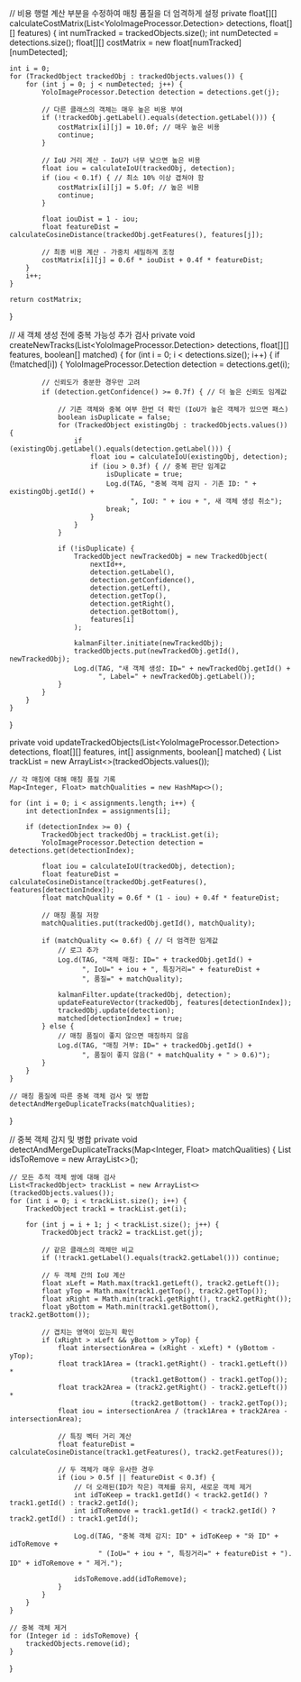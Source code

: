 // 비용 행렬 계산 부분을 수정하여 매칭 품질을 더 엄격하게 설정
private float[][] calculateCostMatrix(List<YoloImageProcessor.Detection> detections, float[][] features) {
    int numTracked = trackedObjects.size();
    int numDetected = detections.size();
    float[][] costMatrix = new float[numTracked][numDetected];

    int i = 0;
    for (TrackedObject trackedObj : trackedObjects.values()) {
        for (int j = 0; j < numDetected; j++) {
            YoloImageProcessor.Detection detection = detections.get(j);
            
            // 다른 클래스의 객체는 매우 높은 비용 부여
            if (!trackedObj.getLabel().equals(detection.getLabel())) {
                costMatrix[i][j] = 10.0f; // 매우 높은 비용
                continue;
            }

            // IoU 거리 계산 - IoU가 너무 낮으면 높은 비용
            float iou = calculateIoU(trackedObj, detection);
            if (iou < 0.1f) { // 최소 10% 이상 겹쳐야 함
                costMatrix[i][j] = 5.0f; // 높은 비용
                continue;
            }
            
            float iouDist = 1 - iou;
            float featureDist = calculateCosineDistance(trackedObj.getFeatures(), features[j]);
            
            // 최종 비용 계산 - 가중치 세밀하게 조정
            costMatrix[i][j] = 0.6f * iouDist + 0.4f * featureDist;
        }
        i++;
    }
    
    return costMatrix;
}

// 새 객체 생성 전에 중복 가능성 추가 검사
private void createNewTracks(List<YoloImageProcessor.Detection> detections, float[][] features, boolean[] matched) {
    for (int i = 0; i < detections.size(); i++) {
        if (!matched[i]) {
            YoloImageProcessor.Detection detection = detections.get(i);
            
            // 신뢰도가 충분한 경우만 고려
            if (detection.getConfidence() >= 0.7f) { // 더 높은 신뢰도 임계값
                
                // 기존 객체와 중복 여부 한번 더 확인 (IoU가 높은 객체가 있으면 패스)
                boolean isDuplicate = false;
                for (TrackedObject existingObj : trackedObjects.values()) {
                    if (existingObj.getLabel().equals(detection.getLabel())) {
                        float iou = calculateIoU(existingObj, detection);
                        if (iou > 0.3f) { // 중복 판단 임계값
                            isDuplicate = true;
                            Log.d(TAG, "중복 객체 감지 - 기존 ID: " + existingObj.getId() + 
                                  ", IoU: " + iou + ", 새 객체 생성 취소");
                            break;
                        }
                    }
                }
                
                if (!isDuplicate) {
                    TrackedObject newTrackedObj = new TrackedObject(
                        nextId++,
                        detection.getLabel(),
                        detection.getConfidence(),
                        detection.getLeft(),
                        detection.getTop(),
                        detection.getRight(),
                        detection.getBottom(),
                        features[i]
                    );
                    
                    kalmanFilter.initiate(newTrackedObj);
                    trackedObjects.put(newTrackedObj.getId(), newTrackedObj);
                    Log.d(TAG, "새 객체 생성: ID=" + newTrackedObj.getId() + 
                          ", Label=" + newTrackedObj.getLabel());
                }
            }
        }
    }
}

private void updateTrackedObjects(List<YoloImageProcessor.Detection> detections, float[][] features, 
                                  int[] assignments, boolean[] matched) {
    List<TrackedObject> trackList = new ArrayList<>(trackedObjects.values());
    
    // 각 매칭에 대해 매칭 품질 기록
    Map<Integer, Float> matchQualities = new HashMap<>();
    
    for (int i = 0; i < assignments.length; i++) {
        int detectionIndex = assignments[i];
        
        if (detectionIndex >= 0) {
            TrackedObject trackedObj = trackList.get(i);
            YoloImageProcessor.Detection detection = detections.get(detectionIndex);
            
            float iou = calculateIoU(trackedObj, detection);
            float featureDist = calculateCosineDistance(trackedObj.getFeatures(), features[detectionIndex]);
            float matchQuality = 0.6f * (1 - iou) + 0.4f * featureDist;
            
            // 매칭 품질 저장
            matchQualities.put(trackedObj.getId(), matchQuality);
            
            if (matchQuality <= 0.6f) { // 더 엄격한 임계값
                // 로그 추가
                Log.d(TAG, "객체 매칭: ID=" + trackedObj.getId() + 
                      ", IoU=" + iou + ", 특징거리=" + featureDist + 
                      ", 품질=" + matchQuality);
                
                kalmanFilter.update(trackedObj, detection);
                updateFeatureVector(trackedObj, features[detectionIndex]);
                trackedObj.update(detection);
                matched[detectionIndex] = true;
            } else {
                // 매칭 품질이 좋지 않으면 매칭하지 않음
                Log.d(TAG, "매칭 거부: ID=" + trackedObj.getId() + 
                      ", 품질이 좋지 않음(" + matchQuality + " > 0.6)");
            }
        }
    }
    
    // 매칭 품질에 따른 중복 객체 검사 및 병합
    detectAndMergeDuplicateTracks(matchQualities);
}

// 중복 객체 감지 및 병합
private void detectAndMergeDuplicateTracks(Map<Integer, Float> matchQualities) {
    List<Integer> idsToRemove = new ArrayList<>();
    
    // 모든 추적 객체 쌍에 대해 검사
    List<TrackedObject> trackList = new ArrayList<>(trackedObjects.values());
    for (int i = 0; i < trackList.size(); i++) {
        TrackedObject track1 = trackList.get(i);
        
        for (int j = i + 1; j < trackList.size(); j++) {
            TrackedObject track2 = trackList.get(j);
            
            // 같은 클래스의 객체만 비교
            if (!track1.getLabel().equals(track2.getLabel())) continue;
            
            // 두 객체 간의 IoU 계산
            float xLeft = Math.max(track1.getLeft(), track2.getLeft());
            float yTop = Math.max(track1.getTop(), track2.getTop());
            float xRight = Math.min(track1.getRight(), track2.getRight());
            float yBottom = Math.min(track1.getBottom(), track2.getBottom());
            
            // 겹치는 영역이 있는지 확인
            if (xRight > xLeft && yBottom > yTop) {
                float intersectionArea = (xRight - xLeft) * (yBottom - yTop);
                float track1Area = (track1.getRight() - track1.getLeft()) * 
                                  (track1.getBottom() - track1.getTop());
                float track2Area = (track2.getRight() - track2.getLeft()) * 
                                  (track2.getBottom() - track2.getTop());
                float iou = intersectionArea / (track1Area + track2Area - intersectionArea);
                
                // 특징 벡터 거리 계산
                float featureDist = calculateCosineDistance(track1.getFeatures(), track2.getFeatures());
                
                // 두 객체가 매우 유사한 경우
                if (iou > 0.5f || featureDist < 0.3f) {
                    // 더 오래된(ID가 작은) 객체를 유지, 새로운 객체 제거
                    int idToKeep = track1.getId() < track2.getId() ? track1.getId() : track2.getId();
                    int idToRemove = track1.getId() < track2.getId() ? track2.getId() : track1.getId();
                    
                    Log.d(TAG, "중복 객체 감지: ID" + idToKeep + "와 ID" + idToRemove + 
                          " (IoU=" + iou + ", 특징거리=" + featureDist + "). ID" + idToRemove + " 제거.");
                    
                    idsToRemove.add(idToRemove);
                }
            }
        }
    }
    
    // 중복 객체 제거
    for (Integer id : idsToRemove) {
        trackedObjects.remove(id);
    }
}